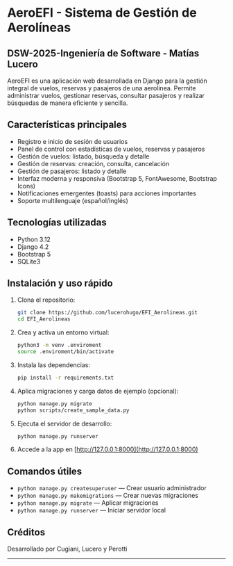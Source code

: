 # AeroEFI - Sistema de Gestión de Aerolíneas
## DSW-2025-Ingeniería de Software - Matías Lucero

AeroEFI es una aplicación web desarrollada en Django para la gestión integral de vuelos, reservas y pasajeros de una aerolínea. Permite administrar vuelos, gestionar reservas, consultar pasajeros y realizar búsquedas de manera eficiente y sencilla.

## Características principales
- Registro e inicio de sesión de usuarios 
- Panel de control con estadísticas de vuelos, reservas y pasajeros
- Gestión de vuelos: listado, búsqueda y detalle
- Gestión de reservas: creación, consulta, cancelación
- Gestión de pasajeros: listado y detalle
- Interfaz moderna y responsiva (Bootstrap 5, FontAwesome, Bootstrap Icons)
- Notificaciones emergentes (toasts) para acciones importantes
- Soporte multilenguaje (español/inglés)

## Tecnologías utilizadas
- Python 3.12
- Django 4.2
- Bootstrap 5
- SQLite3 

## Instalación y uso rápido
1. Clona el repositorio:
   ```bash
   git clone https://github.com/lucerohugo/EFI_Aerolineas.git
   cd EFI_Aerolineas
   ```
2. Crea y activa un entorno virtual:
   ```bash
   python3 -m venv .enviroment
   source .enviroment/bin/activate
   ```
3. Instala las dependencias:
   ```bash
   pip install -r requirements.txt
   ```
4. Aplica migraciones y carga datos de ejemplo (opcional):
   ```bash
   python manage.py migrate
   python scripts/create_sample_data.py
   ```
5. Ejecuta el servidor de desarrollo:
   ```bash
   python manage.py runserver
   ```
6. Accede a la app en [http://127.0.0.1:8000](http://127.0.0.1:8000)

## Comandos útiles
- `python manage.py createsuperuser` — Crear usuario administrador
- `python manage.py makemigrations` — Crear nuevas migraciones
- `python manage.py migrate` — Aplicar migraciones
- `python manage.py runserver` — Iniciar servidor local

## Créditos
Desarrollado por Cugiani, Lucero y Perotti 

---

